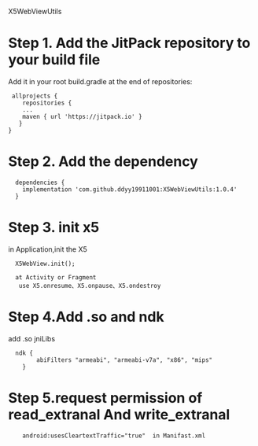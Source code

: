 X5WebViewUtils

# Step 1. Add the JitPack repository to your build file

Add it in your root build.gradle at the end of repositories:

     allprojects {
	    repositories {
	  	...
	  	maven { url 'https://jitpack.io' }
	   }
    }
# Step 2. Add the dependency

      dependencies {
        implementation 'com.github.ddyy19911001:X5WebViewUtils:1.0.4'
      }
# Step 3. init x5
  in Application,init the X5
    
      X5WebView.init();
      
      at Activity or Fragment
       use X5.onresume、X5.onpause、X5.ondestroy
 
# Step 4.Add .so and ndk
   add .so jniLibs
   
      ndk {
            abiFilters "armeabi", "armeabi-v7a", "x86", "mips"
        }
# Step 5.request permission of read_extranal And write_extranal

        android:usesCleartextTraffic="true"  in Manifast.xml
